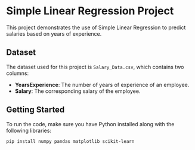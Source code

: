 # Simple Linear Regression Project

This project demonstrates the use of Simple Linear Regression to predict salaries based on years of experience.

## Dataset

The dataset used for this project is `Salary_Data.csv`, which contains two columns:

- **YearsExperience**: The number of years of experience of an employee.
- **Salary**: The corresponding salary of the employee.

## Getting Started

To run the code, make sure you have Python installed along with the following libraries:

```bash
pip install numpy pandas matplotlib scikit-learn
